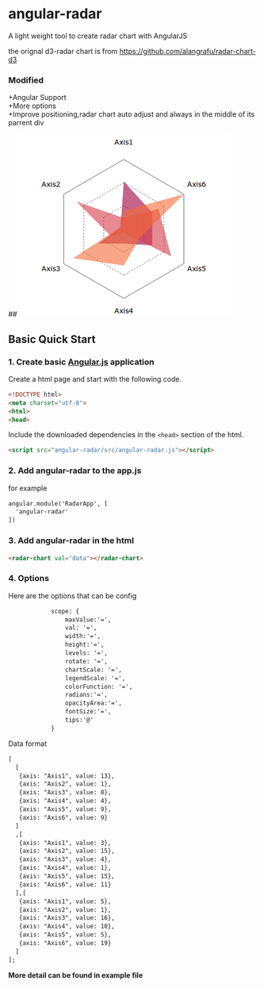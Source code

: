 angular-radar
========

A light weight tool to create radar chart with AngularJS

the orignal d3-radar chart is from https://github.com/alangrafu/radar-chart-d3


### Modified
+Angular Support  
+More options  
+Improve positioning,radar chart auto adjust and always in the middle of its parrent div  

##![angular-radar Charts](https://raw.githubusercontent.com/vthinkxie/angular-radar/master/example/Angular%20Radar.png "angular-radar Charts")

## Basic Quick Start 

    
### 1. Create basic [Angular.js](http://angularjs.org/) application

Create a html page and start with the following code.
```html
<!DOCTYPE html>
<meta charset="utf-8">
<html>
<head>
```

Include the downloaded dependencies in the ```<head>``` section of the html.

```html
<script src="angular-radar/src/angular-radar.js"></script>
```

### 2. Add angular-radar to the app.js
for example
```html
angular.module('RadarApp', [
  'angular-radar'
])
```

### 3. Add angular-radar in the html
```html
<radar-chart val="data"></radar-chart>
```

### 4. Options
Here are the options that can be config
```html
            scope: { 
                maxValue:'=',
                val: '=',
                width:'=',
                height:'=',
                levels: '=',
                rotate: '=',
                chartScale: '=',
                legendScale: '=',
                colorFunction: '=',
                radians:'=',
                opacityArea:'=',
                fontSize:'=',
                tips:'@'
            }
```
Data format
```html
[
  [
   {axis: "Axis1", value: 13}, 
   {axis: "Axis2", value: 1}, 
   {axis: "Axis3", value: 8},  
   {axis: "Axis4", value: 4},  
   {axis: "Axis5", value: 9},
   {axis: "Axis6", value: 9}
  ]
  ,[
   {axis: "Axis1", value: 3}, 
   {axis: "Axis2", value: 15}, 
   {axis: "Axis3", value: 4}, 
   {axis: "Axis4", value: 1},  
   {axis: "Axis5", value: 15},
   {axis: "Axis6", value: 11}
  ],[
   {axis: "Axis1", value: 5}, 
   {axis: "Axis2", value: 1}, 
   {axis: "Axis3", value: 16}, 
   {axis: "Axis4", value: 10},  
   {axis: "Axis5", value: 5},
   {axis: "Axis6", value: 19}
  ]
];
```
**More detail can be found in example file**
